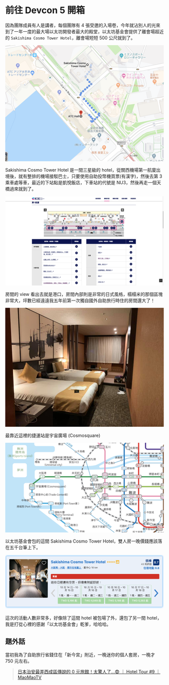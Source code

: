 # 前往 Devcon 5 開箱

因為團隊成員有人是講者，每個團隊有 4 張受邀的入場卷，今年就沾別人的光來到了一年一度的最大場以太坊開發者最大的殿堂，以太坊基金會提供了離會場超近的 `Sakishima Cosmo Tower Hotel`，離會場短短 500 公尺就到了。

![](https://raw.githubusercontent.com/alincode/blockchain-30days-2019/master/assets/walk-map.png)

Sakishima Cosmo Tower Hotel 是一間三星級的 hotel，從關西機場第一航廈出境後，就有整排的機場接駁巴士，只要使用自助投幣機買票(有漢字)，然後去第 3 乘車處等車，最近的下站點是凱悅飯店，下車站的代號是 NU3，然後再走一個天橋過來就到了。

![](https://raw.githubusercontent.com/alincode/blockchain-30days-2019/master/assets/kix.png)

房間的 view 看出去就是港口，房間內部則是非常的日式風格，榻榻米的那個區塊非常大，坪數已經遠遠我五年前第一次獨自國外自助旅行時住的房間還大了！

![](https://raw.githubusercontent.com/alincode/blockchain-30days-2019/master/assets/room.jpg)

最靠近這裡的捷運站是宇宙廣場 (Cosmosquare)

![](https://raw.githubusercontent.com/alincode/blockchain-30days-2019/master/assets/mrt.png)

以太坊基金會包的這間 Sakishima Cosmo Tower Hotel，雙人房一晚價錢應該落在五千台筆上下。

![](https://raw.githubusercontent.com/alincode/blockchain-30days-2019/master/assets/room-price.png)

這次的活動人數非常多，好像除了這間 hotel 被包場了外，還包了另一間 hotel，我是打從心裡的感謝「以太坊基金會」乾爹，哈哈哈。

## 題外話

當初我為了自助旅行省錢住在「新今宮」附近，一晚迷你的個人套房，一晚才 750 元左右。

> [日本治安最差西成區傳說的 0 元旅館！太驚人了...😨 ｜ Hotel Tour #9 ｜ MaoMaoTV](https://youtu.be/-0SzOSNvgtw)
